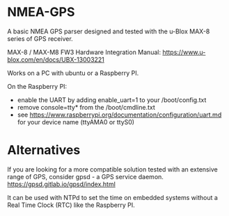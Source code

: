 # NMEA-GPS
A basic NMEA GPS parser designed and tested with the u-Blox MAX-8 series of GPS receiver. 

MAX-8 / MAX-M8 FW3 Hardware Integration Manual:
https://www.u-blox.com/en/docs/UBX-13003221

Works on a PC with ubuntu or a Raspberry PI. 

On the Raspberry PI:
* enable the UART by adding enable_uart=1 to your /boot/config.txt 
* remove console=tty* from the /boot/cmdline.txt
* see https://www.raspberrypi.org/documentation/configuration/uart.md for your device name (ttyAMA0 or ttyS0)

# Alternatives
If you are looking for a more compatible solution tested with an extensive range of GPS, consider gpsd - a GPS service daemon.
https://gpsd.gitlab.io/gpsd/index.html

It can be used with NTPd to set the time on embedded systems without a Real Time Clock (RTC) like the Raspberry PI. 


